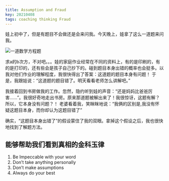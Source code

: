```yaml
---
title: Assumption and Fraud
key: 20210408
tags: coaching thinking Fraud
---
```


娃上初中了，但是有题目不会做还是会来问我。今天晚上，娃拿了这么一道题来问我。

![一道数学方程题]({{site.url}}/images/formula_20210408.png)

<!--more-->

求a的b次方，不对吧。。。娃的家庭作业经常在不同的资料上，有的是印刷的，有的是打印的，还有些会是孩子自己抄下的。碰到题目本身出错的概率也会挺多。以我对他们作业的理解程度，我很快得出了答案：这道题的题目本身有问题！
于是，我跟娃说：“这道题的题目错了。明天看看老师怎么讲解吧。”

我接着回到书房做我的工作。忽然，隐约听到娃的声音：“还是妈妈比爸爸厉害......”。我很好奇地走出书房。原来那道题被解出来了！我很惊讶，这题有解？所以，它本身没有问题？！
老婆看着我，笑眯眯地说：“我俩的区别是,我没有怀疑这题目本身，而你却认为这题目错了”

确实，“这题目本身出错了”的假设蒙住了我的双眼。拿掉这个假设之后，我也很快地找到了解题方法。

## 能够帮助我们看到真相的金科玉律

1. Be Impeccable with your word
1. Don’t take anything personally
1. Don’t make assumptions
1. Always do your best
